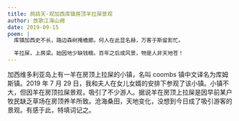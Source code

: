 ```yaml
---
title: 鹧鸪天·观加西库镇房顶羊拉屎景观
author: 放歌江海山阙
date: 2019-09-15
poem: |
  库镇加西史不长，路边森树掩檐廊。何人在此显名赫，万客于斯留影忙。

  羊拉屎，上房梁。始因地少缺钱粮。百年之后成风景，物是人非天地苍！
---
```


加西维多利亚岛上有一羊在房顶上拉屎的小镇，名叫 coombs 镇中文译名为库姆斯镇。2019 年 7 月 29 日，我和夫人在女儿女婿的安排下参观了该小镇。小镇不大，但因羊在房顶拉屎景观，吸引了不少游人。据说羊在房顶上拉屎是因早前某户牧民缺乏草场在房顶养羊所致。沧海桑田，天地变化，没想到今日成了吸引游客的景观。有感于此，特填词记之。
